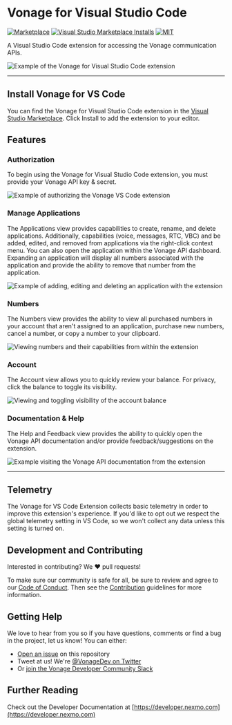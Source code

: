 # Vonage for Visual Studio Code

[![Marketplace](https://vsmarketplacebadge.apphb.com/version/Vonage.vscode.svg?color=blue?style=for-the-badge&logo=visual-studio-code)](https://marketplace.visualstudio.com/items?itemName=Vonage.vscode) [![Visual Studio Marketplace Installs](https://img.shields.io/visual-studio-marketplace/i/Vonage.vscode?color=%23ff00ff&logo=Vonage)](https://marketplace.visualstudio.com/items?itemName=Vonage.vscode) [![MIT](https://img.shields.io/badge/license-MIT-orange.svg?color=%2300ffff)](https://opensource.org/licenses/MIT)

A Visual Studio Code extension for accessing the Vonage communication APIs.

![Example of the Vonage for Visual Studio Code extension](https://user-images.githubusercontent.com/1228996/110222188-13f5c480-7e96-11eb-95eb-452c72512e7d.png)

---

## Install Vonage for VS Code

You can find the Vonage for Visual Studio Code extension in the
[Visual Studio Marketplace](https://marketplace.visualstudio.com/items?itemName=Vonage.vscode).
Click Install to add the extension to your editor.

## Features

### Authorization

To begin using the Vonage for Visual Studio Code extension, you must provide your Vonage API
key & secret.

![Example of authorizing the Vonage VS Code extension](https://user-images.githubusercontent.com/1228996/110222790-794bb480-7e9a-11eb-864c-a9ec482e6672.gif)


### Manage Applications

The Applications view provides capabilities to create, rename, and delete applications.
Additionally, capabilities (voice, messages, RTC, VBC) and be added, edited, and removed
from applications via the right-click context menu. You can also open the application
within the Vonage API dashboard. Expanding an application will display all numbers
associated with the application and provide the ability to remove that number from the
application.

![Example of adding, editing and deleting an application with the extension](https://user-images.githubusercontent.com/1228996/111038005-4e0e1b80-83ec-11eb-9f18-cba8619e7d04.gif)

### Numbers

The Numbers view provides the ability to view all purchased numbers in your account
that aren't assigned to an application, purchase new numbers, cancel a number, or copy
a number to your clipboard.

![Viewing numbers and their capabilities from within the extension](https://user-images.githubusercontent.com/1228996/111038150-0c31a500-83ed-11eb-8412-62811001a2a1.gif)

### Account

The Account view allows you to quickly review your balance. For privacy, click the
balance to toggle its visibility.

![Viewing and toggling visibility of the account balance](https://user-images.githubusercontent.com/1228996/110227356-4a930580-7ebd-11eb-80b7-b80047a22b43.gif)

### Documentation & Help

The Help and Feedback view provides the ability to quickly open the Vonage API documentation and/or provide feedback/suggestions on the extension.

![Example visiting the Vonage API documentation from the extension](https://user-images.githubusercontent.com/1228996/110222663-74d2cc00-7e99-11eb-90fa-db8c5dc40d68.gif)

---

## Telemetry

The Vonage for VS Code Extension collects basic telemetry in order to improve this
extension's experience. If you'd like to opt out we respect the global telemetry
setting in VS Code, so we won't collect any data unless this setting is turned on.

## Development and Contributing

Interested in contributing? We ❤️ pull requests! 

To make sure our community is safe for all, be sure to review and agree to our 
[Code of Conduct](./CODE_OF_CONDUCT.md). Then see the
[Contribution](./CONTRIBUTING.md) guidelines for more information.

## Getting Help

We love to hear from you so if you have questions, comments or find a bug in the
project, let us know! You can either:

- [Open an issue](https://github.com/Vonage/vscode/issues/new) on this repository
- Tweet at us! We're [@VonageDev on Twitter](https://twitter.com/VonageDev)
- Or [join the Vonage Developer Community Slack](https://developer.nexmo.com/community/slack)

## Further Reading

Check out the Developer Documentation at [https://developer.nexmo.com](https://developer.nexmo.com)
